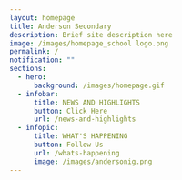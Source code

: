 ```yaml
---
layout: homepage
title: Anderson Secondary
description: Brief site description here
image: /images/homepage_school logo.png
permalink: /
notification: ""
sections:
  - hero:
      background: /images/homepage.gif
  - infobar:
      title: NEWS AND HIGHLIGHTS
      button: Click Here
      url: /news-and-highlights
  - infopic:
      title: WHAT'S HAPPENING
      button: Follow Us
      url: /whats-happening
      image: /images/andersonig.png
---
```

